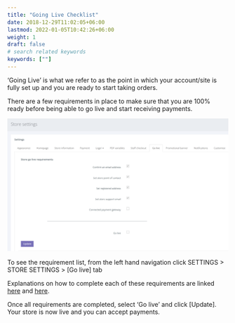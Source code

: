```yaml
---
title: "Going Live Checklist"
date: 2018-12-29T11:02:05+06:00
lastmod: 2022-01-05T10:42:26+06:00
weight: 1
draft: false
# search related keywords
keywords: [""]
---
```

‘Going Live’ is what we refer to as the point in which your account/site is fully set up and you are ready to start taking orders.

There are a few requirements in place to make sure that you are 100% ready before being able to go live and start receiving payments.

![image example](img-8.jpg "image")

To see the requirement list, from the left hand navigation click SETTINGS > STORE SETTINGS > [Go live] tab

Explanations on how to complete each of these requirements are linked [here](/help/going-live/connect-a-payment-gateway/) and [here](/help/going-live/setting-store-information/).

Once all requirements are completed, select ‘Go live’ and click [Update]. Your store is now live and you can accept payments.
